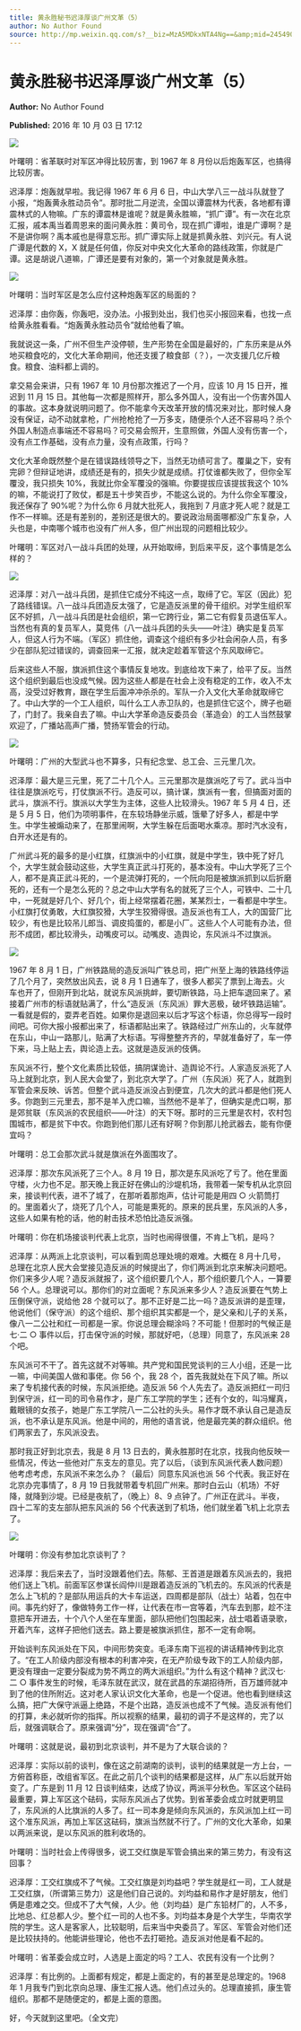```yaml
---
title: 黄永胜秘书迟泽厚谈广州文革（5）
author: No Author Found
source: http://mp.weixin.qq.com/s?__biz=MzA5MDkxNTA4Ng==&amp;mid=2454904268&amp;idx=1&amp;sn=fccad2e1ce87c11a946c6df14c72694a&amp;chksm=87a215adb0d59cbb95e09a86aa6a326af42b5ec01fe2cfeb162b05b8114734960399f03feed6#rd
---
```


# 黄永胜秘书迟泽厚谈广州文革（5）

**Author:** No Author Found

**Published:** 2016 年 10 月 03 日 17:12

![](http://mmbiz.qpic.cn/mmbiz_jpg/PJWG74pLsMYDEv0d4bUJbQBpS4sWIJib8ibhEicNmA078Qwic1us7Hy3XQhlQJ9V4qP3gf7NibNZysG4yqzamUHYx3w/0?wx_fmt=jpeg)

叶曙明：省革联时对军区冲得比较厉害，到 1967 年 8 月份以后炮轰军区，也搞得比较厉害。

迟泽厚：炮轰就早啦。我记得 1967 年 6 月 6 日，中山大学八三一战斗队就登了小报，“炮轰黄永胜动员令”。那时批二月逆流，全国以谭震林为代表，各地都有谭震林式的人物嘛。广东的谭震林是谁呢？就是黄永胜嘛，“抓广谭”。有一次在北京汇报，戚本禹当着周恩来的面问黄永胜：黄司令，现在抓广谭啦，谁是广谭啊？是不是讲你啊？禹本戚也是得意忘形。抓广谭实际上就是抓黄永胜、刘兴元。有人说广谭是代数的 X，X 就是任何值，你反对中央文化大革命的路线政策，你就是广谭。这是胡说八道嘛，广谭还是要有对象的，第一个对象就是黄永胜。

![](http://mmbiz.qpic.cn/mmbiz_jpg/PJWG74pLsMYx7PoSkK0Ty0SxvEE1TrHpeC5XGs4RbushDZn83FnfZicQjsq9ZkVPwEWkZZBe21jpPSEBXYAO6fw/0?wx_fmt=jpeg)

叶曙明：当时军区是怎么应付这种炮轰军区的局面的？

迟泽厚：由你轰，你轰吧，没办法。小报到处出，我们也买小报回来看，也找一点给黄永胜看看。“炮轰黄永胜动员令”就给他看了嘛。

我就说这一条，广州不但生产没停顿，生产形势在全国是最好的，广东历来是从外地买粮食吃的，文化大革命期间，他还支援了粮食部（？），一次支援几亿斤粮食。粮食、油料都上调的。

拿交易会来讲，只有 1967 年 10 月份那次推迟了一个月，应该 10 月 15 日开，推迟到 11 月 15 日。其他每一次都是照样开，那么多外国人，没有出一个伤害外国人的事故。这本身就说明问题了。你不能拿今天改革开放的情况来对比，那时候人身没有保证，动不动就拿枪，广州抢枪抢了一万多支，随便杀个人还不容易吗？杀个外国人制造点事端还不容易吗？可交易会照开，生意照做，外国人没有伤害一个，没有点工作基础，没有点力量，没有点政策，行吗？

文化大革命既然整个是在错误路线领导之下，当然无功绩可言了。覆巢之下，安有完卵？但辩证地讲，成绩还是有的，损失少就是成绩。打仗谁都失败了，但你全军覆没，我只损失 10%，我就比你全军覆没的强嘛。你要提拔应该提拔我这个 10%的嘛，不能说打了败仗，都是五十步笑百步，不能这么说的。为什么你全军覆没，我还保存了 90%呢？为什么你 6 月就大批死人，我拖到 7 月底才死人呢？就是工作不一样嘛。还是有差别的，差别还是很大的。要说政治局面哪都没广东复杂，人头也是，中南哪个城市也没有广州人多，但广州出现的问题相比较少。

叶曙明：军区对八一战斗兵团的处理，从开始取缔，到后来平反，这个事情是怎么样的？

![](http://mmbiz.qpic.cn/mmbiz_jpg/PJWG74pLsMYx7PoSkK0Ty0SxvEE1TrHppPcwibZibLQvCDBJUicPORVYWpDUdKMETyDj5G6u2SR4RywrJRJZEfujQ/0?wx_fmt=jpeg)

迟泽厚：对八一战斗兵团，是抓住它成分不纯这一点，取缔了它。军区（因此）犯了路线错误。八一战斗兵团造反太强了，它是造反派里的骨干组织。对学生组织军区不好抓，八一战斗兵团是社会组织，第一它跨行业，第二它有假复员退伍军人。当然也有真的复员军人，莫竞伟（八一战斗兵团的头头——叶注）确实是复员军人，但这人行为不端。（军区）抓住他，调查这个组织有多少社会闲杂人员，有多少在部队犯过错误的，调查回来一汇报，就决定趁着军管这个东风取缔它。

后来这些人不服，旗派抓住这个事情反复地攻。到底给攻下来了，给平了反。当然这个组织到最后也没成气候。因为这些人都是在社会上没有稳定的工作，收入不太高，没受过好教育，跟在学生后面冲冲杀杀的。军队一介入文化大革命就取缔它了。中山大学的一个工人组织，叫什么工人赤卫队的，也是抓住它这个，牌子也砸了，门封了。我亲自去了嘛。中山大学革命造反委员会（革造会）的工人当然鼓掌欢迎了，广播站高声广播，赞扬军管会的行动。

![](http://mmbiz.qpic.cn/mmbiz_jpg/PJWG74pLsMYx7PoSkK0Ty0SxvEE1TrHpyhCJtbEMCcMbUVBF2kFWzicUK36BLqL5qicKLznVswcdWYnYjaDiaYFFg/0?wx_fmt=jpeg)

叶曙明：广州的大型武斗也不算多，只有纪念堂、总工会、三元里几次。

迟泽厚：最大是三元里，死了二十几个人。三元里那次是旗派吃了亏了。武斗当中往往是旗派吃亏，打仗旗派不行。造反可以，搞计谋，旗派有一套，但搞面对面的武斗，旗派不行。旗派以大学生为主体，这些人比较滑头。1967 年 5 月 4 日，还是 5 月 5 日，他们为项明事件，在东较场静坐示威，饿晕了好多人，都是中学生。中学生被煽动来了，在那里闹啊，大学生躲在后面喝水乘凉。那时汽水没有，白开水还是有的。

广州武斗死的最多的是小红旗，红旗派中的小红旗，就是中学生，铁中死了好几个，大学生就会鼓动这些，大学生真正武斗打死的，基本没有。中山大学死了三个人，都不是真正武斗死的，一个是流弹打死的，一个阮向阳是被旗派抓到以后折磨死的，还有一个是怎么死的？总之中山大学有名的就死了三个人，可铁中、二十几中，一死就是好几个、好几个，街上经常摆着花圈，某某烈士，一看都是中学生。小红旗打仗勇敢，大红旗狡猾，大学生狡猾得很。造反派也有工人，大的国营厂比较少，有也是比较吊儿郎当、调皮捣蛋的，都是小厂。这些人个人可能有办法，但形不成团，都比较滑头，动嘴皮可以。动嘴皮、造舆论，东风派斗不过旗派。

![](http://mmbiz.qpic.cn/mmbiz_jpg/PJWG74pLsMYx7PoSkK0Ty0SxvEE1TrHp4ckoSZIZnjMHib8LEhLtQQR70ic0WDcSBWDosUUpq0ibZCK0UJBPZibRHg/0?wx_fmt=jpeg)

1967 年 8 月 1 日，广州铁路局的造反派叫广铁总司，把广州至上海的铁路线停运了几个月了，突然放出风去，说 8 月 1 日通车了，很多人都买了票到上海去。火车也开了，但刚开到北站，就说东风派挑衅，要切断铁路，马上把车退回来了。紧接着广州市的标语就贴满了，什么“造反派（东风派）罪大恶极，破坏铁路运输”。一看就是假的，耍弄老百姓。如果你是退回来以后才写这个标语，你总得写一段时间吧。可你大报小报都出来了，标语都贴出来了。铁路经过广州东山的，火车就停在东山，中山一路那儿，贴满了大标语。写得整整齐齐的，早就准备好了，车一停下来，马上贴上去，舆论造上去。这就是造反派的伎俩。

东风派不行，整个文化素质比较低，搞阴谋诡计、造舆论不行。人家造反派死了人马上就到北京，到人民大会堂了，到北京大学了。广州（东风派）死了人，就跑到军管会来反映、诉苦。但整个武斗造反派没占到便宜，几次大的武斗都是他们死人多。你跑到三元里去，那不是羊入虎口嘛，当然他不是羊了，但确实是虎口啊，那是郊贫联（东风派的农民组织——叶注）的天下呀。那时的三元里是农村，农村包围城市，都是贫下中农。你跑到他们那儿还有好啊？你到那儿抢武器去，能有你便宜吗？

叶曙明：总工会那次武斗就是旗派在外面围攻了。

迟泽厚：那次东风派死了三个人。8 月 19 日，那次是东风派吃了亏了。他在里面守楼，火力也不足。那天晚上我正好在佛山的沙堤机场，我带着一架专机从北京回来，接谈判代表，进不了城了，在那听着那炮声，估计可能是用四 ○ 火箭筒打的。里面着火了，烧死了几个人，可能是熏死的。原来的民兵里，东风派的人多，这些人如果有枪的话，他的射击技术恐怕比造反派强。

叶曙明：你在机场接谈判代表上北京，当时也闹得很僵，不肯上飞机，是吗？

迟泽厚：从两派上北京谈判，可以看到周总理处境的艰难。大概在 8 月十几号，总理在北京人民大会堂接见造反派的时候提出了，你们两派到北京来解决问题吧。你们来多少人呢？造反派就报了，这个组织要几个人，那个组织要几个人，一算要 56 个人。总理说可以。那你们的对立面呢？东风派来多少人？造反派要在气势上压倒保守派，说给他 28 个就可以了。那不正好是二比一吗？造反派讲的是歪理，他说他们（保守派）的这个组织、那个组织其实都是一个，是父亲和儿子的关系，像八一二公社和红一司都是一家。你说总理会糊涂吗？不可能！但那时的气候正是七·二 ○ 事件以后，打击保守派的时候，那就好吧，（总理）同意了，东风派来 28 个吧。

东风派可不干了。首先这就不对等嘛。共产党和国民党谈判的三人小组，还是一比一嘛，中间美国人做和事佬。你 56 个，我 28 个，首先我就处在下风了嘛。所以来了专机接代表的时候，东风派拒绝。造反派 56 个人先去了。造反派把红一司归到保守派，红一司的司令易作才，是广东工学院的学生；还有个女的，叫冯耀真，戴眼镜的女孩子，她是广东工学院八一二公社的头头。易作才既不承认自己是造反派，也不承认是东风派。他是中间的，用他的语言说，他是最完美的群众组织。他们两家去了，东风派没去。

那时我正好到北京去，我是 8 月 13 日去的，黄永胜那时在北京，找我向他反映一些情况，传达一些他对广东支左的意见。完了以后，（谈到东风派代表人数问题）他考虑考虑，东风派不来怎么办？（最后）同意东风派也派 56 个代表。我正好在北京办完事情了，8 月 19 日我就带着专机回广州来。那时白云山（机场）不好降，就降到沙堤。已经是夜航了，（晚上）8、9 点钟了。广州正在武斗。半夜，四十二军的支左部队把东风派的 56 个代表送到了机场，他们就坐着飞机上北京去了。

![](http://mmbiz.qpic.cn/mmbiz_jpg/PJWG74pLsMYx7PoSkK0Ty0SxvEE1TrHpbUNmKpafeuibDpZhU4Kib4qGht9QKuUzz9IN0BtHJa10tdZ53iaK94BuQ/0?wx_fmt=jpeg)

叶曙明：你没有参加北京谈判了？

迟泽厚：我后来去了，当时没跟着他们去。陈郁、王首道是跟着东风派去的，我把他们送上飞机。前面军区参谋长阎仲川是跟着造反派的飞机去的。东风派的代表是怎么上飞机的？是部队用运兵的大卡车运送，四周都是部队（战士）站着，包在中间。事先约好了，像做特务工作一样，让代表在市一宫等着，汽车去到那，趁不注意把车开进去，十个八个人坐在车里面，部队把他们包围起来，战士唱着语录歌，开着汽车，这样子把他们送去。路上要是被旗派抓住，那不一定有命啊。

开始谈判东风派处在下风，中间形势突变。毛泽东南下巡视的讲话精神传到北京了。“在工人阶级内部没有根本的利害冲突，在无产阶级专政下的工人阶级内部，更没有理由一定要分裂成为势不两立的两大派组织。”为什么有这个精神？武汉七·二 ○ 事件发生的时候，毛泽东就在武汉，就在武昌的东湖招待所，百万雄师就冲到了他的住所附近。这对老人家认识文化大革命，也是一个促进。他也看到继续这么搞，把广大保守派逼上绝路，不是个出路，造反派也成不了气候。造反派有他们的打算，未必就听你的指挥。所以视察的结果，最初的调子不是这样的，完了以后，就强调联合了。原来强调“分”，现在强调“合”了。

叶曙明：这就是说，最初到北京谈判，并不是为了大联合谈的？

迟泽厚：实际以前的谈判，像在这之前湖南的谈判，谈判的结果就是一方上台，一方俯首称臣，改组省军区。在此之前几个谈判的结果都是这样，从广东以后就开始变了。广东是到 11 月 12 日谈判结束，达成了协议，两派平分秋色。军区这个砝码最重要，算上军区这个砝码，实际东风派占了优势。到省革委会成立时就更明显了，东风派的人比旗派的人多了。红一司本身是倾向东风派的，东风派加上红一司这个准东风派，再加上军区这砝码，旗派当然就不行了。广州的文化大革命，如果以两派来说，是以东风派的胜利收场的。

叶曙明：当时社会上传得很多，说工交红旗是军管会搞出来的第三势力，有没有这回事？

迟泽厚：工交红旗成不了气候。工交红旗是刘均益吧？学生就是红一司，工人就是工交红旗，（所谓第三势力）这是他们自己说的。刘均益和易作才是好朋友，他们俩是患难之交。但成不了大气候，人少。他（刘均益）是广东铅材厂的，人不多，比地总、红总都人少。整个红一司的人也不多。刘均益本身是个大学生，华南农学院的学生。这人是客家人，比较聪明，后来当中央委员了。军区、军管会对他们还是比较扶持的。他能讲些理论，他也不去打砸抢。造反派对他是看不起的。

叶曙明：省革委会成立时，人选是上面定的吗？工人、农民有没有一个比例？

迟泽厚：有比例的。上面都有规定，都是上面定的，有的甚至是总理定的。1968 年 1 月我专门到北京向总理、康生汇报人选。他们点过头的。总理直接抓，康生管组织。那都不是随便定的，都是上面的意图。

好，今天就到这里吧。（全文完）
